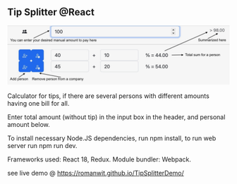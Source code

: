## **Tip Splitter @React**

![Screenshot](https://github.com/romanwit/TipSplitterDemo/blob/main/README.jpeg)

Calculator for tips, if there are several persons with different amounts having one bill for all.

Enter total amount (without tip) in the input box in the header, and personal amount below.

To install necessary Node.JS dependencies, run npm install, to run web server run npm run dev.

Frameworks used: React 18, Redux. Module bundler: Webpack.

see live demo @ https://romanwit.github.io/TipSplitterDemo/
